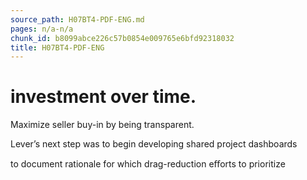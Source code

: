 ```yaml
---
source_path: H07BT4-PDF-ENG.md
pages: n/a-n/a
chunk_id: b8099abce226c57b0854e009765e6bfd92318032
title: H07BT4-PDF-ENG
---
```

# investment over time.

Maximize seller buy-in by being transparent.

Lever’s next step was to begin developing shared project dashboards

to document rationale for which drag-reduction eﬀorts to prioritize
